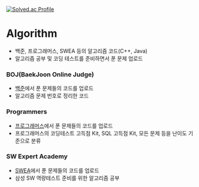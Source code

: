 [![Solved.ac Profile](http://mazassumnida.wtf/api/v2/generate_badge?boj=seyeonmon)](https://solved.ac/seyeonmon)   

# Algorithm
* 백준, 프로그래머스, SWEA 등의 알고리즘 코드(C++, Java)
* 알고리즘 공부 및 코딩 테스트를 준비하면서 푼 문제 업로드

### BOJ(BaekJoon Online Judge)
* [백준](https://www.acmicpc.net/)에서 푼 문제들의 코드를 업로드 
* 알고리즘 문제 번호로 정리한 코드

### Programmers
* [프로그래머스](https://programmers.co.kr/learn/challenges)에서 푼 문제들의 코드를 업로드  
* 프로그래머스의 코딩테스트 고득점 Kit, SQL 고득점 Kit, 모든 문제 등을 난이도 기준으로 분류

### SW Expert Academy
* [SWEA](https://swexpertacademy.com/main/)에서 푼 문제들의 코드를 업로드  
* 삼성 SW 역량테스트 준비를 위한 알고리즘 공부
